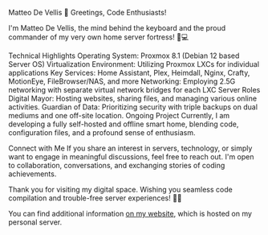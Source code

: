 Matteo De Vellis
👋 Greetings, Code Enthusiasts!

I'm Matteo De Vellis, the mind behind the keyboard and the proud commander of my very own home server fortress! 🏡💻

Technical Highlights
Operating System: Proxmox 8.1 (Debian 12 based Server OS)
Virtualization Environment: Utilizing Proxmox LXCs for individual applications
Key Services: Home Assistant, Plex, Heimdall, Nginx, Crafty, MotionEye, FileBrowser/NAS, and more
Networking: Employing 2.5G networking with separate virtual network bridges for each LXC
Server Roles
Digital Mayor: Hosting websites, sharing files, and managing various online activities.
Guardian of Data: Prioritizing security with triple backups on dual mediums and one off-site location.
Ongoing Project
Currently, I am developing a fully self-hosted and offline smart home, blending code, configuration files, and a profound sense of enthusiasm.

Connect with Me
If you share an interest in servers, technology, or simply want to engage in meaningful discussions, feel free to reach out. I'm open to collaboration, conversations, and exchanging stories of coding achievements.

Thank you for visiting my digital space. Wishing you seamless code compilation and trouble-free server experiences! 🚀✨

You can find additional information [on my website](https://matteo.devellis.ca), which is hosted on my personal server.




